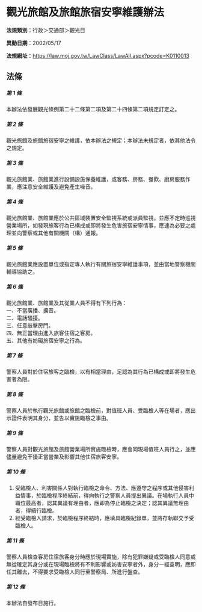 # 觀光旅館及旅館旅宿安寧維護辦法

**法規類別**：行政＞交通部＞觀光目

**異動日期**：2002/05/17  

**法規網址**：https://law.moj.gov.tw/LawClass/LawAll.aspx?pcode=K0110013





## 法條
##### 第 1 條
本辦法依發展觀光條例第二十二條第二項及第二十四條第二項規定訂定之。

##### 第 2 條
觀光旅館及旅館旅宿安寧之維護，依本辦法之規定；本辦法未規定者，依其他法令之規定。

##### 第 3 條
觀光旅館業、旅館業進行設備設施保養維護，或客務、房務、餐飲、廚房服務作業，應注意安全維護及避免產生噪音。

##### 第 4 條
觀光旅館業、旅館業應於公共區域裝置安全監視系統或派員監視，並應不定時巡視營業場所，如發現旅客行為已構成或即將發生危害旅宿安寧情事，應速為必要之處理並向警察或其他有關機關（構）通報。

##### 第 5 條
觀光旅館業應設置單位或指定專人執行有關旅宿安寧維護事項，並由當地警察機關輔導協助之。

##### 第 6 條
觀光旅館業、旅館業及其從業人員不得有下列行為：  
一、不當廣播、擴音。  
二、電話騷擾。  
三、任意敲擊房門。  
四、無正當理由進入旅客住宿之客房。  
五、其他有妨礙旅宿安寧之行為。  

##### 第 7 條
警察人員對於住宿旅客之臨檢，以有相當理由，足認為其行為已構成或即將發生危害者為限。

##### 第 8 條
警察人員於執行觀光旅館或旅館之臨檢前，對值班人員、受臨檢人等在場者，應出示證件表明其身分，並告以實施臨檢之事由。

##### 第 9 條
警察人員對觀光旅館及旅館營業場所實施臨檢時，應會同現場值班人員行之，並應儘量避免干擾正當營業及影響其他住宿旅客安寧。

##### 第 10 條
1. 受臨檢人、利害關係人對執行臨檢之命令、方法、應遵守之程序或其他侵害利益情事，於臨檢程序終結前，得向執行之警察人員提出異議。在場執行人員中職位最高者，認其異議有理由者，應即為停止臨檢之決定；認其異議無理由者，得續行臨檢。
1. 經受臨檢人請求，於臨檢程序終結時，應填具臨檢紀錄單，並將存執聯交予受臨檢人。

##### 第 11 條
警察人員檢查客房住宿旅客身分時應於現場實施，除有犯罪嫌疑或受臨檢人同意或無從確定其身分或在現場臨檢將有不利影響或妨害安寧者外，身分一經查明，應即任其離去，不得要求受臨檢人同行至警察局、所進行盤查。

##### 第 12 條
本辦法自發布日施行。


